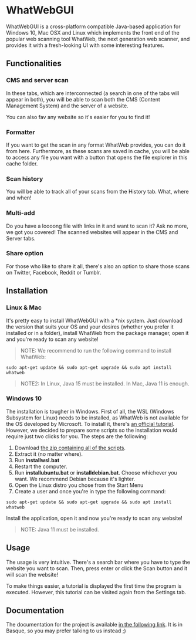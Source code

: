 # WhatWebGUI
WhatWebGUI is a cross-platform compatible Java-based application for Windows 10, Mac OSX and Linux which implements the front end of the popular web scanning tool WhatWeb, the next generation web scanner, and provides it with a fresh-looking UI with some interesting features.

## Functionalities

### CMS and server scan
In these tabs, which are interconnected (a search in one of the tabs will appear in both), you will be able to scan both the CMS (Content Management System) and the server of a website. 

You can also fav any website so it's easier for you to find it!

### Formatter
If you want to get the scan in any format WhatWeb provides, you can do it from here. Furthermore, as these scans are saved in cache, you will be able to access any file you want with a button that opens the file explorer in this cache folder.

### Scan history
You will be able to track all of your scans from the History tab. What, where and when!

### Multi-add
Do you have a loooong file with links in it and want to scan it? Ask no more, we got you covered! The scanned websites will appear in the CMS and Server tabs.

### Share option
For those who like to share it all, there's also an option to share those scans on Twitter, Facebook, Reddit or Tumblr. 

## Installation
### Linux & Mac
It's pretty easy to install WhatWebGUI with a \*nix system. Just download the version that suits your OS and your desires (whether you prefer it installed or in a folder), install WhatWeb from the package manager, open it and you're ready to scan any website!
> NOTE: We recommend to run the following command to install WhatWeb:
```
sudo apt-get update && sudo apt-get upgrade && sudo apt install whatweb
```
> NOTE2: In Linux, Java 15 must be installed. In Mac, Java 11 is enough. 

### Windows 10
The installation is tougher in Windows.  First of all, the WSL (Windows Subsystem for Linux) needs to be installed, as WhatWeb is not available for the OS developed by Microsoft. To install it, there's [an official tutorial](https://docs.microsoft.com/en-us/windows/wsl/install-win10). However, we decided to prepare some scripts so the installation would require just two clicks for you. The steps are the following:
1. Download [the zip containing all of the scripts](https://github.com/whatwebgui/ww/raw/main/WSL.zip).
2. Extract it (no matter where).
3. Run **installwsl.bat**
4. Restart the computer.
5. Run **installubuntu.bat** or **installdebian.bat**. Choose whichever you want. We recommend Debian because it's lighter.
6. Open the Linux distro you chose from the Start Menu 
7. Create a user and once you're in type the following command:
```
sudo apt-get update && sudo apt-get upgrade && sudo apt install whatweb
```
Install the application, open it and now you're ready to scan any website!
> NOTE: Java 11 must be installed. 

## Usage
The usage is very intuitive. There's a search bar where you have to type the website you want to scan. Then, press enter or click the Scan button and it will scan the website!

To make things easier, a tutorial is displayed the first time the program is executed. However, this tutorial can be visited again from the Settings tab.

## Documentation
The documentation for the project is available [in the following link](https://raw.githubusercontent.com/whatwebgui/ww/main/WhatWebGUI_DOCUMENTATION.pdf). It is in Basque, so you may prefer talking to us instead ;)
